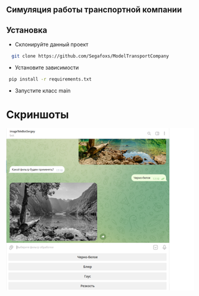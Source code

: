 
## Симуляция работы транспортной компании


## Установка

- Склонируйте данный проект

```bash
  git clone https://github.com/Segafoxs/ModelTransportCompany
```
- Установите зависимости
```bash
 pip install -r requirements.txt 
``` 
- Запустите класс main




# Скриншоты
![График](https://github.com/Segafoxs/telegram_Image_bot/blob/master/Безымянный.png)
